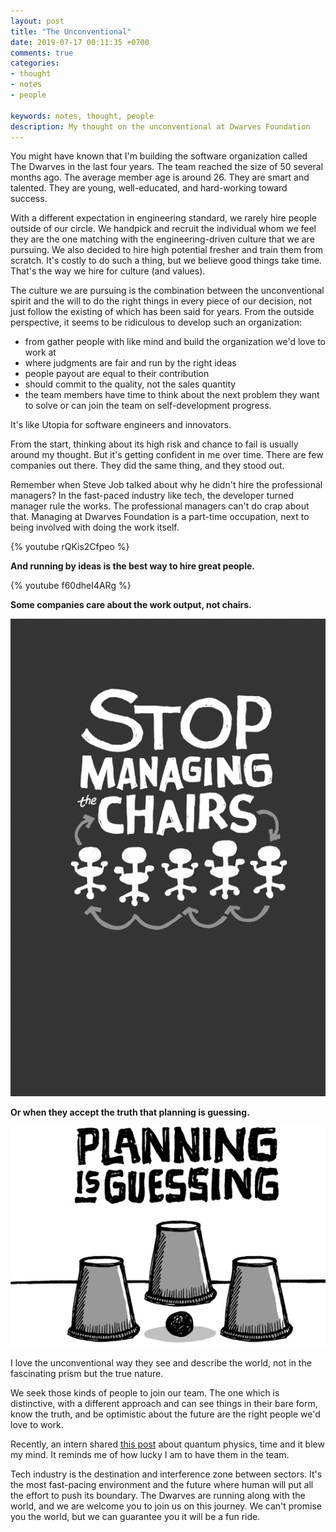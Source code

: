 ```yaml
---
layout: post
title: "The Unconventional"
date: 2019-07-17 00:11:35 +0700
comments: true
categories: 
- thought
- notes
- people

keywords: notes, thought, people
description: My thought on the unconventional at Dwarves Foundation
---
```


You might have known that I'm building the software organization called The Dwarves in the last four years. The team reached the size of 50 several months ago. The average member age is around 26. They are smart and talented. They are young, well-educated, and hard-working toward success.

With a different expectation in engineering standard, we rarely hire people outside of our circle. We handpick and recruit the individual whom we feel they are the one matching with the engineering-driven culture that we are pursuing. We also decided to hire high potential fresher and train them from scratch. It's costly to do such a thing, but we believe good things take time. That's the way we hire for culture (and values).

The culture we are pursuing is the combination between the unconventional spirit and the will to do the right things in every piece of our decision, not just follow the existing of which has been said for years. From the outside perspective, it seems to be ridiculous to develop such an organization: 

- from gather people with like mind and build the organization we'd love to work at 
- where judgments are fair and run by the right ideas
- people payout are equal to their contribution
- should commit to the quality, not the sales quantity
- the team members have time to think about the next problem they want to solve or can join the team on self-development progress. 

It's like Utopia for software engineers and innovators. 

From the start, thinking about its high risk and chance to fail is usually around my thought. But it's getting confident in me over time. There are few companies out there. They did the same thing, and they stood out.

Remember when Steve Job talked about why he didn't hire the professional managers? In the fast-paced industry like tech, the developer turned manager rule the works. The professional managers can't do crap about that. Managing at Dwarves Foundation is a part-time occupation, next to being involved with doing the work itself.

{% youtube rQKis2Cfpeo %}

**And running by ideas is the best way to hire great people.**

{% youtube f60dheI4ARg %}

**Some companies care about the work output, not chairs.**

[![](/images/blog/2019-07-16-guessing.jpg)](https://basecamp.com/books/remote)

**Or when they accept the truth that planning is guessing.**

[![](/images/blog/2019-07-16-planning.jpg)](https://basecamp.com/books/rework)

I love the unconventional way they see and describe the world, not in the fascinating prism but the true nature. 

We seek those kinds of people to join our team. The one which is distinctive, with a different approach and can see things in their bare form, know the truth, and be optimistic about the future are the right people we'd love to work.

Recently, an intern shared [this post](https://qz.com/1279371/this-physicists-ideas-of-time-will-blow-your-mind/) about quantum physics, time and it blew my mind. It reminds me of how lucky I am to have them in the team.

Tech industry is the destination and interference zone between sectors. It's the most fast-pacing environment and the future where human will put all the effort to push its boundary. The Dwarves are running along with the world, and we are welcome you to join us on this journey. We can't promise you the world, but we can guarantee you it will be a fun ride.